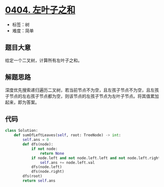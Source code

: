 # [0404. 左叶子之和](https://leetcode.cn/problems/sum-of-left-leaves/)

- 标签：树
- 难度：简单

## 题目大意

给定一个二叉树，计算所有左叶子之和。

## 解题思路

深度优先搜索递归遍历二叉树，若当前节点不为空，且左孩子节点不为空，且左孩子节点的左右孩子节点都为空，则该节点的左孩子节点为左叶子节点。将其值累加起来，即为答案。

## 代码

```Python
class Solution:
    def sumOfLeftLeaves(self, root: TreeNode) -> int:
        self.ans = 0
        def dfs(node):
            if not node:
                return None
            if node.left and not node.left.left and not node.left.right:
                self.ans += node.left.val
            dfs(node.left)
            dfs(node.right)
        dfs(root)
        return self.ans
```


